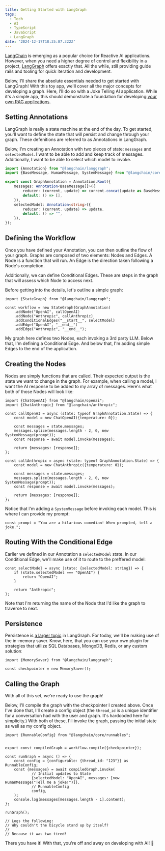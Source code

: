 ```yaml
---
title: Getting Started with LangGraph
tags:
  - Tech
  - AI
  - TypeScript
  - JavaScript
  - LangGraph
date: '2024-12-17T10:35:07.322Z'
---
```


[LangChain](https://www.langchain.com/) is emerging as a popular choice for Reactive AI applications. However, when you need a higher degree of control and flexibility in a project, [LangGraph](https://www.langchain.com/langgraph) offers exactly that. All the while, still providing guide rails and tooling for quick iteration and development.

Below, I'll share the absolute essentials needed to get started with LangGraph! With this toy app, we'll cover all the major concepts for developing a graph. Here, I'll do so with a Joke Telling AI application. While it's a simple app, this should demonstrate a foundation for developing [your own RAG applications](/airag).

## Setting Annotations

LangGraph is really a state machine at the end of the day. To get started, you'll want to define the state that will persist and change through your graph. These defenitions are referred to as Annotations in LangGraph.

Below, I'm creating an Annotation with two pieces of state: `messages` and `selectedModel`. I want to be able to add and keep track of messages. Additionally, I want to be able to select which model to invoke.

```TypeScript
import {Annotation} from "@langchain/langgraph";
import {BaseMessage, HumanMessage, SystemMessage} from "@langchain/core/messages";

export const GraphAnnotation = Annotation.Root({
    messages: Annotation<BaseMessage[]>({
        reducer: (current, update) => current.concat(update as BaseMessage[]),
        default: () => [],
    }),
    selectedModel: Annotation<string>({
        reducer: (current, update) => update,
        default: () => "",
    }),
});
```

## Defining the Workflow

Once you have defined your Annotation, you can then outline the flow of your graph. Graphs are composed of two elements: Nodes and Edges. A Node is a function that will run. An Edge is the direction taken following a Node's completion.

Additionally, we can define Conditional Edges. These are steps in the graph that will assess which Node to access next.

Before getting into the details, let's outline a simple graph:

```
import {StateGraph} from "@langchain/langgraph";

const workflow = new StateGraph(GraphAnnotation)
    .addNode("OpenAI", callOpenAI)
    .addNode("Anthropic", callAnthropic)
    .addConditionalEdges("__start__", selectModel)
    .addEdge("OpenAI", "__end__")
    .addEdge("Anthropic", "__end__");
```

My graph here defines two Nodes, each invoking a 3rd party LLM. Below that, I'm defining a Conditional Edge. And below that, I'm adding simple Edges to the end of the application.

## Creating the Nodes

Nodes are simply functions that are called. Their expected output is the state we want to change in the graph. For example, when calling a model, I want the AI response to be added to my array of messages. Here's what both of those Nodes will look like:

```
import {ChatOpenAI} from "@langchain/openai";
import {ChatAnthropic} from "@langchain/anthropic";

const callOpenAI = async (state: typeof GraphAnnotation.State) => {
    const model = new ChatOpenAI({temperature: 0});

    const messages = state.messages;
    messages.splice(messages.length - 2, 0, new SystemMessage(prompt));
    const response = await model.invoke(messages);

    return {messages: [response]};
};

const callAnthropic = async (state: typeof GraphAnnotation.State) => {
    const model = new ChatAnthropic({temperature: 0});

    const messages = state.messages;
    messages.splice(messages.length - 2, 0, new SystemMessage(prompt));
    const response = await model.invoke(messages);

    return {messages: [response]};
};
```

Notice that I'm adding a `SystemMessage` before invoking each model. This is where I can provide my prompt:

```
const prompt = "You are a hilarious comedian! When prompted, tell a joke.";
```

## Routing With the Conditional Edge

Earlier we defined in our Annotation a `selectedModel` state. In our Conditional Edge, we'll make use of it to route to the preffered model:

```
const selectModel = async (state: {selectedModel: string}) => {
    if (state.selectedModel === "OpenAI") {
        return "OpenAI";
    }

    return "Anthropic";
};
```

Note that I'm returning the name of the Node that I'd like the graph to traverse to next.

## Persistence

Persistence is [a larger topic](https://langchain-ai.github.io/langgraph/concepts/persistence/) in LangGraph. For today, we'll be making use of the in-memory saver. Know, here, that you can use your own plugin for strategies that utilize SQL Databases, MongoDB, Redis, or any custom solution:

```
import {MemorySaver} from "@langchain/langgraph";

const checkpointer = new MemorySaver();
```

## Calling the Graph

With all of this set, we're ready to use the graph!

Below, I'll compile the graph with the checkpointer I created above. Once I've done that, I'll create a config object (the `thread_id` is a unique identifier for a conversation had with the user and graph. It's hardcoded here for simplicity.) With both of these, I'll invoke the graph, passing the initial state as well as my config object.

```
import {RunnableConfig} from "@langchain/core/runnables";


export const compiledGraph = workflow.compile({checkpointer});

const runGraph = async () => {
    const config = {configurable: {thread_id: "123"}} as RunnableConfig;
    const {messages} = await compiledGraph.invoke(
			// Initial updates to State
			{selectedModel: "OpenAI", messages: [new HumanMessage("Tell me a joke!")]},
			// RunnableConfig
			config,
    );
    console.log(messages[messages.length - 1].content);
};

runGraph();

// Logs the following:
// Why couldn't the bicycle stand up by itself?
//
// Because it was two tired!

```

There you have it! With that, you're off and away on developing with AI! 🚴
